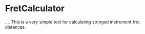 FretCalculator
==============
....
This is a very simple tool for calculating stringed instrument fret distances.
